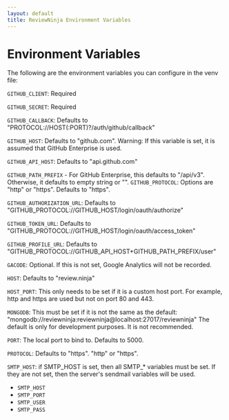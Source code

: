 ```yaml
---
layout: default
title: ReviewNinja Environment Variables
---
```


<h1 id="environment-variables">Environment Variables</h1>

The following are the environment variables you can configure in the venv file:

<code>GITHUB_CLIENT</code>:  Required

<code>GITHUB_SECRET</code>:  Required

<code>GITHUB_CALLBACK</code>:  Defaults to "PROTOCOL://HOST(:PORT)?/auth/github/callback"

<code>GITHUB_HOST</code>:  Defaults to "github.com". Warning: If this variable is set, it is assumed that GitHub Enterprise is used.

<code>GITHUB_API_HOST</code>:  Defaults to "api.github.com"

<code>GITHUB_PATH_PREFIX</code>	- For GitHub Enterprise, this defaults to "/api/v3". Otherwise, it defaults to empty string or "".
<code>GITHUB_PROTOCOL</code>:  Options are "http" or "https".  Defaults to "https".  

<code>GITHUB_AUTHORIZATION_URL</code>:  Defaults to "GITHUB_PROTOCOL://GITHUB_HOST/login/oauth/authorize"

<code>GITHUB_TOKEN_URL</code>:  Defaults to "GITHUB_PROTOCOL://GITHUB_HOST/login/oauth/access_token"

<code>GITHUB_PROFILE_URL</code>:  Defaults to "GITHUB_PROTOCOL://GITHUB_API_HOST+GITHUB_PATH_PREFIX/user"

<code>GACODE</code>:  Optional.  If this is not set, Google Analytics will not be recorded.

<code>HOST</code>:  Defaults to "review.ninja"

<code>HOST_PORT</code>:  This only needs to be set if it is a custom host port.  For example, http and https are used but not on port 80 and 443.

<code>MONGODB</code>:  This must be set if it is not the same as the default: "mongodb://reviewninja:reviewninja@localhost:27017/reviewninja"  The default is only for development purposes.  It is not recommended.

<code>PORT</code>:  The local port to bind to.  Defaults to 5000.

<code>PROTOCOL</code>:  Defaults to "https".  "http" or "https". 

<code>SMTP_HOST</code>:  if SMTP_HOST is set, then all SMTP_* variables must be set.  If they are not set, then the server's sendmail variables will be used.
 
 * <code>SMTP_HOST</code>
 * <code>SMTP_PORT</code>
 * <code>SMTP_USER</code>
 * <code>SMTP_PASS</code>

	
